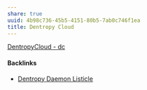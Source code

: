 ```yaml
---
share: true
uuid: 4b98c736-45b5-4151-80b5-7ab0c746f1ea
title: Dentropy Cloud
---
```

[DentropyCloud - dc](/53b4819a-70af-4a7d-be7f-c79d3b1fa40a)

#### Backlinks

* [Dentropy Daemon Listicle](/15c66694-3dc9-4115-afb8-887a6e52ffea)